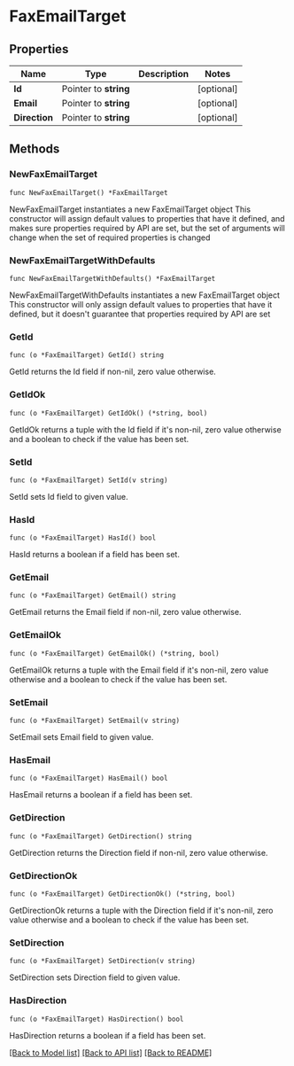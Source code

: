 # FaxEmailTarget

## Properties

Name | Type | Description | Notes
------------ | ------------- | ------------- | -------------
**Id** | Pointer to **string** |  | [optional] 
**Email** | Pointer to **string** |  | [optional] 
**Direction** | Pointer to **string** |  | [optional] 

## Methods

### NewFaxEmailTarget

`func NewFaxEmailTarget() *FaxEmailTarget`

NewFaxEmailTarget instantiates a new FaxEmailTarget object
This constructor will assign default values to properties that have it defined,
and makes sure properties required by API are set, but the set of arguments
will change when the set of required properties is changed

### NewFaxEmailTargetWithDefaults

`func NewFaxEmailTargetWithDefaults() *FaxEmailTarget`

NewFaxEmailTargetWithDefaults instantiates a new FaxEmailTarget object
This constructor will only assign default values to properties that have it defined,
but it doesn't guarantee that properties required by API are set

### GetId

`func (o *FaxEmailTarget) GetId() string`

GetId returns the Id field if non-nil, zero value otherwise.

### GetIdOk

`func (o *FaxEmailTarget) GetIdOk() (*string, bool)`

GetIdOk returns a tuple with the Id field if it's non-nil, zero value otherwise
and a boolean to check if the value has been set.

### SetId

`func (o *FaxEmailTarget) SetId(v string)`

SetId sets Id field to given value.

### HasId

`func (o *FaxEmailTarget) HasId() bool`

HasId returns a boolean if a field has been set.

### GetEmail

`func (o *FaxEmailTarget) GetEmail() string`

GetEmail returns the Email field if non-nil, zero value otherwise.

### GetEmailOk

`func (o *FaxEmailTarget) GetEmailOk() (*string, bool)`

GetEmailOk returns a tuple with the Email field if it's non-nil, zero value otherwise
and a boolean to check if the value has been set.

### SetEmail

`func (o *FaxEmailTarget) SetEmail(v string)`

SetEmail sets Email field to given value.

### HasEmail

`func (o *FaxEmailTarget) HasEmail() bool`

HasEmail returns a boolean if a field has been set.

### GetDirection

`func (o *FaxEmailTarget) GetDirection() string`

GetDirection returns the Direction field if non-nil, zero value otherwise.

### GetDirectionOk

`func (o *FaxEmailTarget) GetDirectionOk() (*string, bool)`

GetDirectionOk returns a tuple with the Direction field if it's non-nil, zero value otherwise
and a boolean to check if the value has been set.

### SetDirection

`func (o *FaxEmailTarget) SetDirection(v string)`

SetDirection sets Direction field to given value.

### HasDirection

`func (o *FaxEmailTarget) HasDirection() bool`

HasDirection returns a boolean if a field has been set.


[[Back to Model list]](../README.md#documentation-for-models) [[Back to API list]](../README.md#documentation-for-api-endpoints) [[Back to README]](../README.md)



